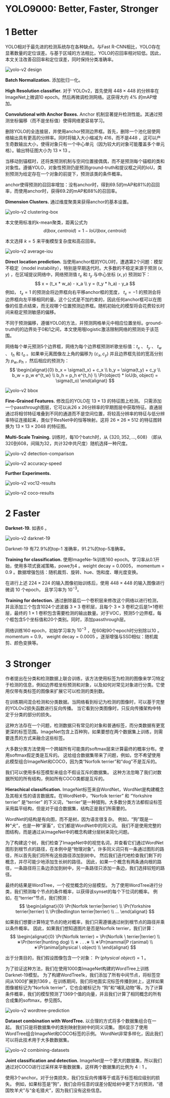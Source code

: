 YOLO9000: Better, Faster, Stronger
=

# 1 Better
YOLO相对于最先进的检测系统存在各种缺点。与Fast R-CNN相比，YOLO存在显著数量的定位误差。与基于区域的方法相比，YOLO的召回率相对较低。因此，本文关注改善召回率和定位误差，同时保持分类准确率。

![yolo-v2 design](./images/yolo-v2/yolo-v2-design.png)

**Batch Normalization.** 添加批归一化。

**High Resolution classifier.** 对于 YOLOv2，首先使用 $448 \times 448$ 的分辨率在ImageNet上微调10 epoch。然后再微调检测网络。这获得大约 4% 的mAP增加。

**Convolutional with Anchor Boxes.** Anchor 机制显著提升检测性能。其通过预测坐标偏移（而不是坐标值）使得网络更容易学习。

删除YOLO的全连接层，并使用anchor预测边界框。首先，删除一个池化层使网络输出具有更高的分辨率。同时将输入大小缩减为 416，而不是448 ，这可以产生奇数输出大小，使得对象只有一个中心单元（因为较大的对象可能覆盖多个单元格）。输出特征图大小为 $13 \times 13$ 。

当移动到锚框时，还将类预测机制与空间位置接偶偶，而不是预测每个锚框的类和对象性。遵循YOLO，对象性预测仍是预测ground-truth和提议框之间的IoU，类别预测为给定存在一个对象的前提下，预测该类的条件概率。

anchor使得预测的召回率增加：没有anchor时，得到69.5的mAP和81%的召回率，而使用anchor时，获得69.2的mAP和88%的召回率。

**Dimension Clusters.** 通过维度聚类来获得anchor的基本设置。

![yolo-v2 clustering-box](./images/yolo-v2/clustering_boxes.png)

本文使用标准的k-mean聚类，距离公式为
$$d(box, centroid) = 1 - IoU(box, centroid)$$

本文选择 $k = 5$ 来平衡模型复杂度和高召回率。

![yolo-v2 average-iou](./images/yolo-v2/average-iou-of-boxes.png)

**Direct location prediction.** 当使用anchor框的YOLO时，遭遇第2个问题：模型不稳定（model instability），特别是早期迭代时。大多数的不稳定来源于预测 $(x, y)$ ，在区域提议网络中，网络预测值 $t_x$ 和 $t_y$ 与中心坐标 $(x, y)$ 预测如下：
$$
x = (t_x * w_a) - x_a \\
y = (t_y * h_a) - y_a
$$
例如， $t_x = 1$ 的预测会将边界框向右平移anchor框的宽度， $t_x = -1$ 的预测会将边界框向左平移相同的量。这个公式是不加约束的，因此任何anchor框可以在图像的任意点结束，而无视哪个位置预测边界框。随机初始化的模型将会花费较长时间来稳定预测敏感的偏移。

不同于预测偏移，遵循YOLO的方法，并预测网格单元中相应位置坐标。ground-truth的的边界处于0和1之间，本文使用哦logistic激活限制网络的预测处于该范围。

网络每个单元预测5个边界框，网络为每个边界框预测听歌坐标值：$t_x$ 、 $t_y$ 、 $t_w$ 、 $t_h$ 和 $t_o$ 。如果单元离图像左上角的偏移为 $(c_x, c_y)$ 并且边界框先验的宽高分别为 $p_w, p_h$ ，然后相应的预测为：  
$$
\begin{alignat}{0}
b_x = \sigma(t_x) + c_x  \\
b_y = \sigma(t_y) + c_y  \\
b_w = p_w e^{t_w}  \\
b_h = p_h e^{t_h}  \\
\Pr(object) * IoU(b, object) = \sigma(t_o)
\end{alignat}
$$

![yolo-v2 bbox](./images/yolo-v2/bbox-targets.png)

**Fine-Grained Features.** 修改后的YOLO在 $13 \times 13$ 的特征图上检测。 只需添加一个passthrough图层，它可以从26 x 26分辨率的早期图层中获取特征。直通层通过将相邻特征堆叠到不同的通道而不是空间位置，将较高分辨率的特征与低分辨率特征连接起来，类似于ResNet中的恒等映射。这将 $26 \times 26 \times 512$ 的特征图转换为 $13 \times 13 \times 2048$ 的特征图。

**Multi-Scale Training.** 训练时，每10个batch时，从 $\{320, 352, ..., 608\}$ （即从320到608，间隔为32，共计32中共尺度）随机选择一种尺度。

![yolo-v2 detection-comparison](./images/yolo-v2/detection-comparison.png)

![yolo-v2 accuracy-speed](./images/yolo-v2/accuracy-speed.png)

**Further Experiments.**

![yolo-v2 voc12-results](./images/yolo-v2/voc12-det-results.png)

![yolo-v2 coco-results](./images/yolo-v2/coco-results.png)

# 2 Faster
**Darknet-19.** 如表6 。

![yolo-v2 darknet-19](./images/yolo-v2/darknet-19.png)

Darknet-19 有72.9%的top-1 准确率，91.2%的top-5准确率。

**Training for classification.** 使用ImageNe-1k训练160 epoch。学习率从0.1开始，使用多项式衰减策略，powe为4 。weight decay = 0.0005， momentum = 0.9 。数据增强包括：随机裁剪、旋转、hue、饱和度、曝光度变换。

在进行上述 $224 \times 224$ 的输入图像初始训练后，使用 $448 \times 448$ 的输入图像进行微调 10 个epoch， 且学习率为 $10^{-3}$。

**Training for detection.** 通过删除最后一个卷积层来修改这个网络以进行检测，并且添加三个包含1024个滤波器 $3×3$ 卷积层，且每个 $3\times3$ 卷积之后是1×1卷积层，最终的 $1\times1$ 卷积包含需要检测的输出数量。对于VOC，预测5个边界框，每个框包含5个坐标值和20个类别。同时，添加passthrough层。

网络训练160 epoch，初始学习率为 $10^{-3}$ ，在60和90个epoch时分别除以10 。momentum = 0.9， weight decay = 0.0005 。逐渐增强与SSD相似：随机裁剪、颜色变换等。

# 3 Stronger
作者提出在分类和检测数据上联合训练，该方法使用标签为检测的图像来学习特定于检测的信息，例如边界框坐标预测和对象，以及如何对常见对象进行分类。它使用仅带有类标签的图像来扩展它可以检测的类别数。

在训练期间混合检测和分类数据。当网络看到标记为检测的图像时，可以基于完整的YOLOv2损失函数进行反向传播。 当它看到分类图像时，只反向传播架构中特定于分类的部分的损失。

这种方法存在一个问题，检测数据只有常见的对象和普通标签，而分类数据有更宽更深的标签范围。ImageNet包含上百种狗，如果要想在两个数据集上训练，则需要连贯的方式来融合这些标签。

大多数分类方法使用一个跨越所有可能类的softmax层来计算最终的概率分布。使用softmax假定类是互斥的。 这给组合数据集带来了问题，例如，您不希望使用此模型组合ImageNet和COCO，因为类“Norfolk terrier”和“dog”不是互斥的。

我们可以使用多标签模型来组合不假设互斥的数据集。 这种方法忽略了我们对数据所知的所有结构，例如所有COCO类都是互斥的。

**Hierachical classification.** ImageNet标签来自WordNet，WordNet是构建概念及其相关性的语言数据库。在WordNet中，“Norfolk terrier” 和 “Yorkshire terrier” 是“terrier” 的下义词，“terrier”是一种猎狗。大多数分类方法都假设标签采用扁平结构，但是对于组合数据集，结构正是我们所需要的。

WordNet的结构是有向图，而不是树，因为语言很复杂。 例如，“狗”既是一种“犬”，也是一种“家畜”，它们都是WordNet中的同义词。 我们不是使用完整的图结构，而是通过从ImageNet中的概念构建分层树来简化问题。

为了构建这个树，我们检查了ImageNet中的视觉名词，并查看它们通过WordNet图形到根节点的路径，在本例中是“物理对象”。许多同义词只有一条通过图形的路径，所以首先我们将所有这些路径添加到树中。 然后我们迭代地检查我们剩下的概念，并尽可能少地添加生长树的路径。 因此，如果一个概念有两条通向根的路径，一条路径将三条边添加到树中，另一条路径只添加一条边，我们选择较短的路径。

最终的结果是WordTree，一个视觉概念的分层模型。 为了使用WordTree进行分类，我们预测每个节点的条件概率，以获得该synset的每个下位词的概率。 例如，在“terrier”节点，我们预测：
$$
\begin{alignat}{0}
\Pr(Norfolk terrier|terrier) \\
\Pr(Yorkshire terrier|terrier)  \\
\Pr(Bedlington terrier|terrier)  \\
...
\end{alignat}
$$

如果我们想要计算特定节点的绝对概率，我们只需遵循通过树到根节点的路径并乘以条件概率。 因此，如果我们想知道图片是否是Norfolk terrier，我们计算：
$$
\begin{alignat}{0}
\Pr(Norfolk terrier) = \Pr(Norfolk \ terrier|terrier)  \\
∗\Pr(terrier|hunting dog)  \\
∗ . . .∗    \\
∗\Pr(mammal|P r(animal)  \\
∗\Pr(animal|physical \ object)  \\
\end{alignat}
$$

出于分类目的，我们假设图像包含一个对象： $\Pr(physical \ object)= 1$ 。

为了验证这种方法，我们在使用1000类ImageNet构建的WordTree上训练Darknet-19模型。 为了构建WordTree1k，我们添加了所有中间节点，将标签空间从1000扩展到1369 。在训练期间，我们将地面实况标签传播到树上，这样如果图像被标记为“Norfolk terrier”，它也会被标记为 “狗”和“哺乳动物”等。为了计算条件概率，我们的模型预测了1369个值的向量，并且我们计算了相同概念的所有合成集的softmax，参见图5。

![yolo-v2 wordtree-prediction](./images/yolo-v2/prediction-imagenet-wordtree.png)

**Dataset combination with WordTree.** 以合理的方式将多个数据集组合在一起。 我们只是将数据集中的类别映射到树中的同义词集。 图6显示了使用WordTree组合ImageNet和COCO标签的示例。 WordNet非常多样化，因此我们可以将此技术用于大多数数据集。

![yolo-v2 combining-datasets](./images/yolo-v2/combining-datasets.png)

**Joint classification and detection.** ImageNet是一个更大的数据集，所以我们通过对COCO进行过采样来平衡数据集，这样两个数据集的比例为 $4:1$ 。

使用3个anchor。对于分类损失，我们仅反向传播等于或高于标签相应级别的损失。 例如，如果标签是“狗”，我们会将任意的误差分配给树中更下方的预测，“德国牧羊犬”与“金毛猎犬”，因为我们没有这些信息。
